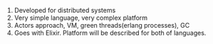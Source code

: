 1) Developed for distributed systems
2) Very simple language, very complex platform
3) Actors approach, VM, green threads(erlang processes), GC
4) Goes with Elixir. Platform will be described for both of languages.
